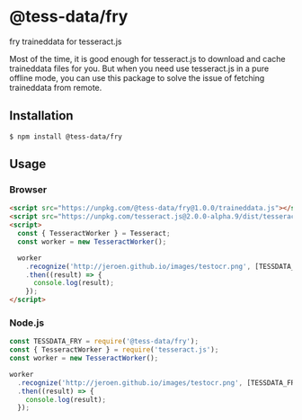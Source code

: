 # @tess-data/fry

fry traineddata for tesseract.js

Most of the time, it is good enough for tesseract.js to download and cache traineddata files for you.
But when you need use tesseract.js in a pure offline mode, you can use this package to solve the issue of fetching traineddata from remote.

## Installation

```
$ npm install @tess-data/fry
```

## Usage

### Browser

```html
<script src="https://unpkg.com/@tess-data/fry@1.0.0/traineddata.js"></script>
<script src="https://unpkg.com/tesseract.js@2.0.0-alpha.9/dist/tesseract.min.js"></script>
<script>
  const { TesseractWorker } = Tesseract;
  const worker = new TesseractWorker();

  worker
    .recognize('http://jeroen.github.io/images/testocr.png', [TESSDATA_FRY])
    .then((result) => {
      console.log(result);
    });
</script>
```

### Node.js

```javascript
const TESSDATA_FRY = require('@tess-data/fry');
const { TesseractWorker } = require('tesseract.js');
const worker = new TesseractWorker();

worker
  .recognize('http://jeroen.github.io/images/testocr.png', [TESSDATA_FRY])
  .then((result) => {
    console.log(result);
  });
```
